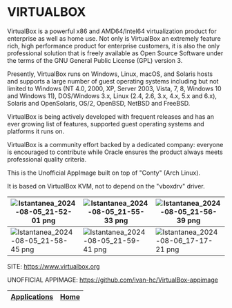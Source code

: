 # VIRTUALBOX

 VirtualBox is a powerful x86 and AMD64/Intel64 virtualization product for 
 enterprise as well as home use. Not only is VirtualBox an extremely feature 
 rich, high performance product for enterprise customers, it is also the only 
 professional solution that is freely available as Open Source Software under 
 the terms of the GNU General Public License (GPL) version 3.
 
 Presently, VirtualBox runs on Windows, Linux, macOS, and Solaris hosts and 
 supports a large number of guest operating systems including but not limited 
 to Windows (NT 4.0, 2000, XP, Server 2003, Vista, 7, 8, Windows 10 and 
 Windows 11), DOS/Windows 3.x, Linux (2.4, 2.6, 3.x, 4.x, 5.x and 6.x), 
 Solaris and OpenSolaris, OS/2, OpenBSD, NetBSD and FreeBSD.
 
 VirtualBox is being actively developed with frequent releases and has an ever 
 growing list of features, supported guest operating systems and platforms it 
 runs on.
 
 VirtualBox is a community effort backed by a dedicated company: everyone is 
 encouraged to contribute while Oracle ensures the product always meets 
 professional quality criteria.
 
 This is the Unofficial AppImage built on top of "Conty" (Arch Linux).
 
 It is based on VirtualBox KVM, not to depend on the "vboxdrv" driver.
 
| ![Istantanea_2024-08-05_21-52-01 png](https://github.com/user-attachments/assets/2b3b9741-25bd-4f77-b753-6cd46762c567) | ![Istantanea_2024-08-05_21-55-33 png](https://github.com/user-attachments/assets/4b231fd4-555a-46eb-b22b-f84a174ddcd1) | ![Istantanea_2024-08-05_21-56-39 png](https://github.com/user-attachments/assets/cf5d1029-f1e6-427e-b3e6-54cbdf3e288f) |
| - | - | - |
| ![Istantanea_2024-08-05_21-58-45 png](https://github.com/user-attachments/assets/1346ef50-f524-4ee7-9134-454546865d6e) | ![Istantanea_2024-08-05_21-59-41 png](https://github.com/user-attachments/assets/cadb3c0b-6e64-4a95-ba19-aaac6f65f34d) | ![Istantanea_2024-08-06_17-17-21 png](https://github.com/user-attachments/assets/8ff8a8db-5b92-4e55-b4cd-5aaa191e204a) |

 SITE: https://www.virtualbox.org

 UNOFFICIAL APPIMAGE: https://github.com/ivan-hc/VirtualBox-appimage

 | [Applications](https://portable-linux-apps.github.io/apps.html) | [Home](https://portable-linux-apps.github.io)
 | --- | --- |
